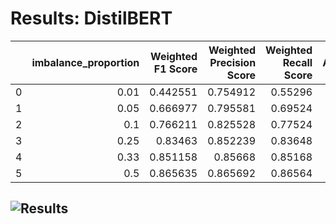 # Results: DistilBERT
|    |   imbalance_proportion |   Weighted F1 Score |   Weighted Precision Score |   Weighted Recall Score |   Accuracy |   Minority Class F1 Score |   Majority Class F1 Score |
|---:|-----------------------:|--------------------:|---------------------------:|------------------------:|-----------:|--------------------------:|--------------------------:|
|  0 |                   0.01 |            0.442551 |                   0.754912 |                 0.55296 |    0.55296 |                  0.194464 |                  0.690638 |
|  1 |                   0.05 |            0.666977 |                   0.795581 |                 0.69524 |    0.69524 |                  0.569961 |                  0.763993 |
|  2 |                   0.1  |            0.766211 |                   0.825528 |                 0.77524 |    0.77524 |                  0.720267 |                  0.812155 |
|  3 |                   0.25 |            0.83463  |                   0.852239 |                 0.83648 |    0.83648 |                  0.817141 |                  0.85212  |
|  4 |                   0.33 |            0.851158 |                   0.85668  |                 0.85168 |    0.85168 |                  0.842347 |                  0.85997  |
|  5 |                   0.5  |            0.865635 |                   0.865692 |                 0.86564 |    0.86564 |                  0.864834 |                  0.866436 |
![Results](DistilBERT/plot.png)
---